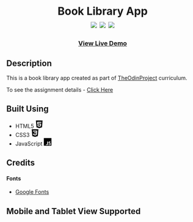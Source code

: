 <div  align=center>
	<h1>Book Library App
	<br>
		<img src="https://img.shields.io/static/v1?label=&message=HTML&color=E34F26&style=for-the-badge&logo=HTML5&logoColor=white&logoWidth=&labelColor=&link=">
		<img src="https://img.shields.io/static/v1?label=&message=CSS&color=1572B6&style=for-the-badge&logo=CSS3&logoColor=white&logoWidth=&labelColor=&link=">
		<img src="https://img.shields.io/static/v1?label=&message=Javascript&color=F7DF1E&style=for-the-badge&logo=Javascript&logoColor=black&logoWidth=&labelColor=&link=">
		<br>
	</h1>
	<h3><b><a href="https://shaheedhudheen.github.io/book-library/">View Live Demo</a></b></h3>
</div>


## Description

This is a book library app created as part of [TheOdinProject](https://www.theodinproject.com) curriculum.

To see the assignment details - [Click Here](https://www.theodinproject.com/lessons/node-path-javascript-library)

## Built Using

-   HTML5 <img src="https://github.com/shaheedhudheen/readme-assets/blob/main/html5.svg" width="20">
-   CSS3 <img src="https://github.com/shaheedhudheen/readme-assets/blob/main/css3.svg" width="20">
-   JavaScript <img src="https://github.com/shaheedhudheen/readme-assets/blob/main/javascript.svg" width="20">

## Credits

#### Fonts

-   [Google Fonts](https://fonts.google.com/)

## Mobile and Tablet View Supported
